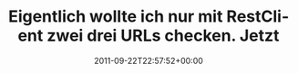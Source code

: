 ---
retweeted: false
source: <a href="http://twitter.com/#!/download/ipad" rel="nofollow">Twitter for iPad</a>
entities:
  hashtags: []
  symbols: []
  user_mentions:
  - name: nkoehring
    screen_name: nkoehring
    indices:
    - '122'
    - '132'
    id_str: '2542731366'
    id: '2542731366'
  urls: []
display_text_range:
- '0'
- '135'
favorite_count: '0'
id_str: '117009747068207104'
truncated: false
retweet_count: '0'
id: '117009747068207104'
created_at: Thu Sep 22 22:57:52 +0000 2011
favorited: false
full_text: Eigentlich wollte ich nur mit RestClient zwei drei URLs checken. Jetzt
  kann ichs gleich poorMansNagios.rb nennen... kudos [@nkoehring](https://twitter.com/nkoehring)
  :)
lang: de
tags:
- pesos/twitter
date: '2011-09-22T22:57:52+00:00'
src: https://twitter.com/bascht/status/117009747068207104
original_url: https://twitter.com/bascht/status/117009747068207104
type: twitter_tweet
text: Eigentlich wollte ich nur mit RestClient zwei drei URLs checken. Jetzt kann
  ichs gleich poorMansNagios.rb nennen... kudos [@nkoehring](https://twitter.com/nkoehring)
  :)
title: 'Eigentlich wollte ich nur mit RestClient zwei drei URLs checken. Jetzt '

---